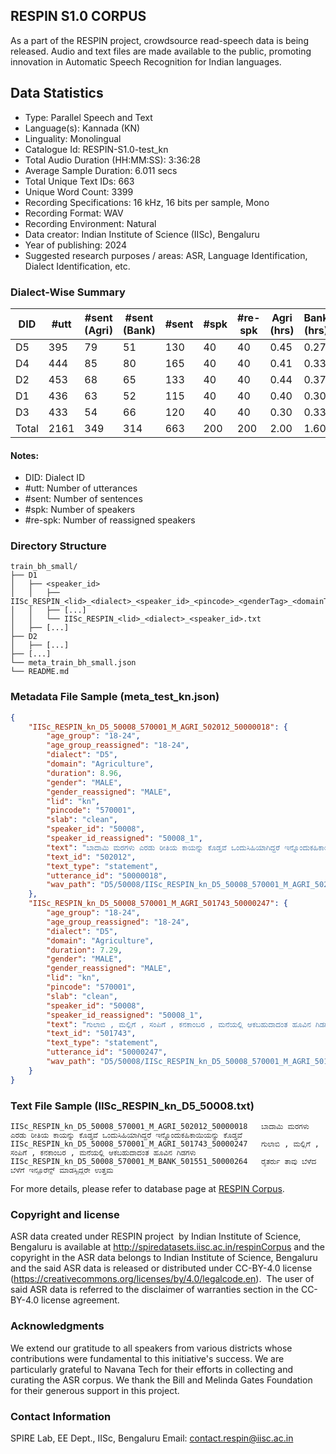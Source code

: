 ## RESPIN S1.0 CORPUS ##

As a part of the RESPIN project, crowdsource read-speech data is being released. Audio and text files
are made available to the public, promoting innovation in Automatic Speech Recognition for Indian languages.

## Data Statistics ##

- Type: Parallel Speech and Text
- Language(s): Kannada (KN)
- Linguality: Monolingual
- Catalogue Id: RESPIN-S1.0-test_kn
- Total Audio Duration (HH:MM:SS): 3:36:28
- Average Sample Duration: 6.011 secs
- Total Unique Text IDs: 663
- Unique Word Count: 3399
- Recording Specifications: 16 kHz, 16 bits per sample, Mono
- Recording Format: WAV
- Recording Environment: Natural
- Data creator: Indian Institute of Science (IISc), Bengaluru
- Year of publishing: 2024
- Suggested research purposes / areas: ASR, Language Identification, Dialect Identification, etc.

### Dialect-Wise Summary ###
| DID   | #utt | #sent (Agri) | #sent (Bank) | #sent | #spk | #re-spk | Agri (hrs) | Bank (hrs) | Total (hrs) |
|-------|------|--------------|--------------|-------|------|---------|------------|------------|-------------|
| D5 | 395 | 79 | 51 | 130 | 40 | 40 | 0.45 | 0.27 | 0.72 |
| D4 | 444 | 85 | 80 | 165 | 40 | 40 | 0.41 | 0.33 | 0.75 |
| D2 | 453 | 68 | 65 | 133 | 40 | 40 | 0.44 | 0.37 | 0.82 |
| D1 | 436 | 63 | 52 | 115 | 40 | 40 | 0.40 | 0.30 | 0.71 |
| D3 | 433 | 54 | 66 | 120 | 40 | 40 | 0.30 | 0.33 | 0.62 |
| Total | 2161 | 349 | 314 | 663 | 200 | 200 | 2.00 | 1.60 | 3.61 |



#### Notes:
- DID: Dialect ID
- #utt: Number of utterances
- #sent: Number of sentences
- #spk: Number of speakers
- #re-spk: Number of reassigned speakers

### Directory Structure ###
```
train_bh_small/
├── D1
│   ├── <speaker_id>
│   │   ├── IISc_RESPIN_<lid>_<dialect>_<speaker_id>_<pincode>_<genderTag>_<domainTag>_<text_id>_<uttid>.wav
│   │   ├── [...]
│   │   └── IISc_RESPIN_<lid>_<dialect>_<speaker_id>.txt
│   ├── [...]
├── D2
│   ├── [...]
├── [...]
└── meta_train_bh_small.json
└── README.md
```

### Metadata File Sample (meta_test_kn.json) ###

```json
{
    "IISc_RESPIN_kn_D5_50008_570001_M_AGRI_502012_50000018": {
        "age_group": "18-24",
        "age_group_reassigned": "18-24",
        "dialect": "D5",
        "domain": "Agriculture",
        "duration": 8.96,
        "gender": "MALE",
        "gender_reassigned": "MALE",
        "lid": "kn",
        "pincode": "570001",
        "slab": "clean",
        "speaker_id": "50008",
        "speaker_id_reassigned": "50008_1",
        "text": "ಬಾದಾಮಿ ಮರಗಳು ಎರಡು ರೀತಿಯ ಕಾಯನ್ನು ಕೊಡ್ತವೆ ಒಂದುಸಿಹಿಯಾಗಿದ್ದರೆ ಇನ್ನೊಂದುಕಹಿಕಾಯಿಯನ್ನು ಕೊಡ್ತವೆ",
        "text_id": "502012",
        "text_type": "statement",
        "utterance_id": "50000018",
        "wav_path": "D5/50008/IISc_RESPIN_kn_D5_50008_570001_M_AGRI_502012_50000018.wav"
    },
    "IISc_RESPIN_kn_D5_50008_570001_M_AGRI_501743_50000247": {
        "age_group": "18-24",
        "age_group_reassigned": "18-24",
        "dialect": "D5",
        "domain": "Agriculture",
        "duration": 7.29,
        "gender": "MALE",
        "gender_reassigned": "MALE",
        "lid": "kn",
        "pincode": "570001",
        "slab": "clean",
        "speaker_id": "50008",
        "speaker_id_reassigned": "50008_1",
        "text": "ಗುಲಾಬಿ , ಮಲ್ಲಿಗೆ , ಸಂಪಿಗೆ , ಕನಕಾಂಬರ , ಮನೆಯಲ್ಲಿ ಆಕಬಹುದಾದಂತ ಹೂವಿನ ಗಿಡಗಳು",
        "text_id": "501743",
        "text_type": "statement",
        "utterance_id": "50000247",
        "wav_path": "D5/50008/IISc_RESPIN_kn_D5_50008_570001_M_AGRI_501743_50000247.wav"
    }
}
```

### Text File Sample (IISc_RESPIN_kn_D5_50008.txt) ###
```
IISc_RESPIN_kn_D5_50008_570001_M_AGRI_502012_50000018	ಬಾದಾಮಿ ಮರಗಳು ಎರಡು ರೀತಿಯ ಕಾಯನ್ನು ಕೊಡ್ತವೆ ಒಂದುಸಿಹಿಯಾಗಿದ್ದರೆ ಇನ್ನೊಂದುಕಹಿಕಾಯಿಯನ್ನು ಕೊಡ್ತವೆ
IISc_RESPIN_kn_D5_50008_570001_M_AGRI_501743_50000247	ಗುಲಾಬಿ , ಮಲ್ಲಿಗೆ , ಸಂಪಿಗೆ , ಕನಕಾಂಬರ , ಮನೆಯಲ್ಲಿ ಆಕಬಹುದಾದಂತ ಹೂವಿನ ಗಿಡಗಳು
IISc_RESPIN_kn_D5_50008_570001_M_BANK_501551_50000264	ರೈತರ್ರು ತಾವು ಬೆಳೆದ ಬೆಳೆಗೆ ಇನ್ಸೂರೆನ್ಸ್ ಮಾಡಸ್ಸಿದ್ದರೇ ಉತ್ತಮ
```

For more details, please refer to database page at [RESPIN Corpus](http://spiredatasets.iisc.ac.in/respinCorpus).

### Copyright and license ###

ASR data created under RESPIN project  by Indian Institute of Science, Bengaluru is available
at http://spiredatasets.iisc.ac.in/respinCorpus and the copyright in the ASR data belongs to
Indian Institute of Science, Bengaluru and the said ASR data is released or distributed under
CC-BY-4.0 license (https://creativecommons.org/licenses/by/4.0/legalcode.en).  The user of
said ASR data is referred to the disclaimer of warranties section in the CC-BY-4.0 license
agreement.


### Acknowledgments ###

We extend our gratitude to all speakers from various districts whose contributions were fundamental to this initiative's success.
We are particularly grateful to Navana Tech for their efforts in collecting and curating the ASR corpus.
We thank the Bill and Melinda Gates Foundation for their generous support in this project.

### Contact Information ###

SPIRE Lab, EE Dept., IISc, Bengaluru
Email: contact.respin@iisc.ac.in